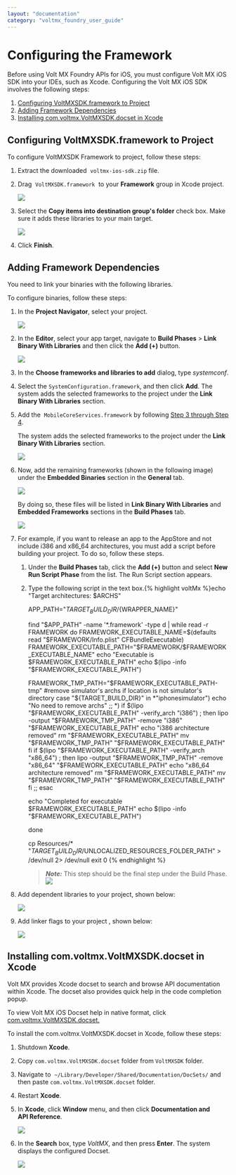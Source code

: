 ```yaml
---
layout: "documentation"
category: "voltmx_foundry_user_guide"
---
```

                             
Configuring the Framework
=========================

Before using Volt MX Foundry APIs for iOS, you must configure Volt MX iOS SDK into your IDEs, such as Xcode. Configuring the Volt MX iOS SDK involves the following steps:

1.  [Configuring VoltMXSDK.framework to Project](#configuring-voltmxsdk-framework-to-project)
2.  [Adding Framework Dependencies](#adding-framework-dependencies)
3.  [Installing com.voltmx.VoltMXSDK.docset in Xcode](iOS/Installing.html)

Configuring VoltMXSDK.framework to Project
----------------------------------------

To configure VoltMXSDK Framework to project, follow these steps:

1.  Extract the downloaded  `voltmx-ios-sdk.zip` file.
2.  Drag  `VoltMXSDK.framework`  to your **Framework** group in Xcode project.  
    
    ![](../Resources/Images/iOS/2_582x258.png)
    

1.  Select the **Copy items into destination group's folder** check box. Make sure it adds these libraries to your main target.  
    
    ![](../Resources/Images/iOS/3_577x389.png)
    
2.  Click **Finish**.

Adding Framework Dependencies
-----------------------------

You need to link your binaries with the following libraries.

To configure binaries, follow these steps:

1.  In the **Project Navigator**, select your project.  
    
    ![](../Resources/Images/iOS/4a_575x290.png)
    
2.  In the **Editor**, select your app target, navigate to **Build Phases** \> **Link Binary With Libraries** and then click the **Add (+)** button.  
    
    ![](../Resources/Images/iOS/5.png)  
    
3.  In the **Choose frameworks and libraries to add** dialog, type _systemconf_.
4.  Select the `SystemConfiguration.framework`, and then click **Add**. The system adds the selected frameworks to the project under the **Link Binary With Libraries** section. 
5.  Add the  `MobileCoreServices.framework` by following [Step 3 through Step 4](#Step3).
    
    The system adds the selected frameworks to the project under the **Link Binary With Libraries** section.
    
    ![](../Resources/Images/iOS/4_594x257.png)
    
6.  Now, add the remaining frameworks (shown in the following image) under the **Embedded Binaries** section in the **General** tab.
    
    ![](../Resources/Images/iOS/General_Tab_599x375.png)
    
    By doing so, these files will be listed in **Link Binary With Libraries** and **Embedded Frameworks** sections in the **Build Phases** tab.
    
    ![](../Resources/Images/iOS/Linked_Binaries_and_Embedded_Frameworks_598x738.png)
    
7.  For example, if you want to release an app to the AppStore and not include i386 and x86\_64 architectures, you must add a script before building your project. To do so, follow these steps.
    1.  Under the **Build Phases** tab, click the **Add (+)** button and select **New Run Script Phase** from the list. The Run Script section appears.
    2.  Type the following script in the text box.{% highlight voltMx %}echo "Target architectures: $ARCHS"
        
        APP_PATH="${TARGET_BUILD_DIR}/${WRAPPER_NAME}"
        
        find "$APP_PATH" -name '*.framework' -type d | while read -r FRAMEWORK
        do
        FRAMEWORK_EXECUTABLE_NAME=$(defaults read "$FRAMEWORK/Info.plist" CFBundleExecutable)
        FRAMEWORK_EXECUTABLE_PATH="$FRAMEWORK/$FRAMEWORK_EXECUTABLE_NAME"
        echo "Executable is $FRAMEWORK_EXECUTABLE_PATH"
        echo $(lipo -info "$FRAMEWORK_EXECUTABLE_PATH")
        
        FRAMEWORK_TMP_PATH="$FRAMEWORK_EXECUTABLE_PATH-tmp"
        #remove simulator's archs if location is not simulator's directory
        case "${TARGET_BUILD_DIR}" in
        *"iphonesimulator")
        echo "No need to remove archs"
        ;;
        *)
        if $(lipo "$FRAMEWORK_EXECUTABLE_PATH" -verify_arch "i386") ; then
        lipo -output "$FRAMEWORK_TMP_PATH" -remove "i386" "$FRAMEWORK_EXECUTABLE_PATH"
        echo "i386 architecture removed"
        rm "$FRAMEWORK_EXECUTABLE_PATH"
        mv "$FRAMEWORK_TMP_PATH" "$FRAMEWORK_EXECUTABLE_PATH"
        fi
        if $(lipo "$FRAMEWORK_EXECUTABLE_PATH" -verify_arch "x86_64") ; then
        lipo -output "$FRAMEWORK_TMP_PATH" -remove "x86_64" "$FRAMEWORK_EXECUTABLE_PATH"
        echo "x86_64 architecture removed"
        rm "$FRAMEWORK_EXECUTABLE_PATH"
        mv "$FRAMEWORK_TMP_PATH" "$FRAMEWORK_EXECUTABLE_PATH"
        fi
        ;;
        esac
        
        echo "Completed for executable $FRAMEWORK_EXECUTABLE_PATH"
        echo $(lipo -info "$FRAMEWORK_EXECUTABLE_PATH")
        
        done
        
        cp Resources/* "$TARGET_BUILD_DIR/$UNLOCALIZED_RESOURCES_FOLDER_PATH" > /dev/null 2> /dev/null
        exit 0
        {% endhighlight %}
        
        >**_Note:_** This step should be the final step under the Build Phase.  
        ![](../Resources/Images/iOS/script_497x653.png)  
        
8.  Add dependent libraries to your project, shown below:
    
    ![](../Resources/Images/iOS/other_dependent_libraries_592x267.png)
    
9.  Add linker flags to your project , shown below:
    
    ![](../Resources/Images/iOS/Linker_flags_590x145.png)

Installing com.voltmx.VoltMXSDK.docset in Xcode
-------------------------------------------

Volt MX  provides Xcode docset to search and browse API documentation within Xcode. The docset also provides quick help in the code completion popup.

To view Volt MX iOS Docset help in native format, click [com.voltmx.VoltMXSDK.docset.](http://docs.voltmx.com/8_x_PDFs/voltmxfoundry/voltmx_docsets/ios/com.voltmx.VoltMXSDK.docset/Contents/Resources/Documents/index.html)

To install the com.voltmx.VoltMXSDK.docset in Xcode, follow these steps:

1.  Shutdown **Xcode**.
2.  Copy `com.voltmx.VoltMXSDK.docset` folder from `VoltMXSDK` folder.
3.  Navigate to  `~/Library/Developer/Shared/Documentation/DocSets/` and then paste `com.voltmx.VoltMXSDK.docset` folder.
4.  Restart **Xcode**.
5.  In **Xcode**, click **Window** menu, and then click **Documentation and API Reference**.
    
    ![](../Resources/Images/iOS/ioshelp1.png)
    
6.  In the **Search** box, type _VoltMX_, and then press **Enter**. The system displays the configured Docset.
    
    ![](../Resources/Images/iOS/ioshelp2_581x353.png)
